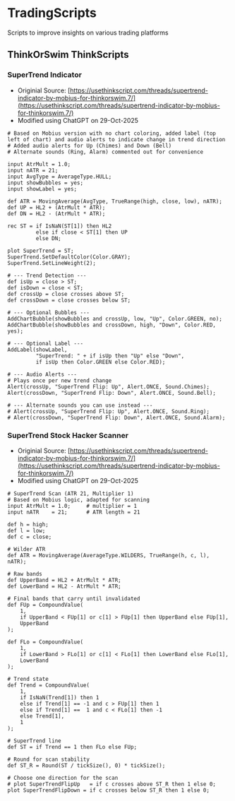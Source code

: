 # TradingScripts
Scripts to improve insights on various trading platforms

## ThinkOrSwim ThinkScripts

### SuperTrend Indicator
 - Originial Source: [https://usethinkscript.com/threads/supertrend-indicator-by-mobius-for-thinkorswim.7/](https://usethinkscript.com/threads/supertrend-indicator-by-mobius-for-thinkorswim.7/)
 - Modified using ChatGPT on 29-Oct-2025

```# SuperTrend (No Bar or Line Coloring)
# Based on Mobius version with no chart coloring, added label (top left of chart) and audio alerts to indicate change in trend direction
# Added audio alerts for Up (Chimes) and Down (Bell)
# Alternate sounds (Ring, Alarm) commented out for convenience

input AtrMult = 1.0;
input nATR = 21;
input AvgType = AverageType.HULL;
input showBubbles = yes;
input showLabel = yes;

def ATR = MovingAverage(AvgType, TrueRange(high, close, low), nATR);
def UP = HL2 + (AtrMult * ATR);
def DN = HL2 - (AtrMult * ATR);

rec ST = if IsNaN(ST[1]) then HL2 
         else if close < ST[1] then UP 
         else DN;

plot SuperTrend = ST;
SuperTrend.SetDefaultColor(Color.GRAY);
SuperTrend.SetLineWeight(2);

# --- Trend Detection ---
def isUp = close > ST;
def isDown = close < ST;
def crossUp = close crosses above ST;
def crossDown = close crosses below ST;

# --- Optional Bubbles ---
AddChartBubble(showBubbles and crossUp, low, "Up", Color.GREEN, no);
AddChartBubble(showBubbles and crossDown, high, "Down", Color.RED, yes);

# --- Optional Label ---
AddLabel(showLabel, 
         "SuperTrend: " + if isUp then "Up" else "Down", 
         if isUp then Color.GREEN else Color.RED);

# --- Audio Alerts ---
# Plays once per new trend change
Alert(crossUp, "SuperTrend Flip: Up", Alert.ONCE, Sound.Chimes);
Alert(crossDown, "SuperTrend Flip: Down", Alert.ONCE, Sound.Bell);

# --- Alternate sounds you can use instead ---
# Alert(crossUp, "SuperTrend Flip: Up", Alert.ONCE, Sound.Ring);
# Alert(crossDown, "SuperTrend Flip: Down", Alert.ONCE, Sound.Alarm);

```

### SuperTrend Stock Hacker Scanner
 - Originial Source: [https://usethinkscript.com/threads/supertrend-indicator-by-mobius-for-thinkorswim.7/](https://usethinkscript.com/threads/supertrend-indicator-by-mobius-for-thinkorswim.7/)
 - Modified using ChatGPT on 29-Oct-2025

```
# SuperTrend Scan (ATR 21, Multiplier 1)
# Based on Mobius logic, adapted for scanning
input AtrMult = 1.0;     # multiplier = 1
input nATR    = 21;      # ATR length = 21

def h = high;
def l = low;
def c = close;

# Wilder ATR
def ATR = MovingAverage(AverageType.WILDERS, TrueRange(h, c, l), nATR);

# Raw bands
def UpperBand = HL2 + AtrMult * ATR;
def LowerBand = HL2 - AtrMult * ATR;

# Final bands that carry until invalidated
def FUp = CompoundValue(
    1,
    if UpperBand < FUp[1] or c[1] > FUp[1] then UpperBand else FUp[1],
    UpperBand
);

def FLo = CompoundValue(
    1,
    if LowerBand > FLo[1] or c[1] < FLo[1] then LowerBand else FLo[1],
    LowerBand
);

# Trend state
def Trend = CompoundValue(
    1,
    if IsNaN(Trend[1]) then 1
    else if Trend[1] == -1 and c > FUp[1] then 1
    else if Trend[1] ==  1 and c < FLo[1] then -1
    else Trend[1],
    1
);

# SuperTrend line
def ST = if Trend == 1 then FLo else FUp;

# Round for scan stability
def ST_R = Round(ST / tickSize(), 0) * tickSize();

# Choose one direction for the scan
# plot SuperTrendFlipUp   = if c crosses above ST_R then 1 else 0;
plot SuperTrendFlipDown = if c crosses below ST_R then 1 else 0;
```
